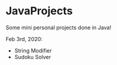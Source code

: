# JavaProjects
Some mini personal projects done in Java!

Feb 3rd, 2020:
<ul>
<li> String Modifier </li>
<li> Sudoku Solver </li>
</ul>
